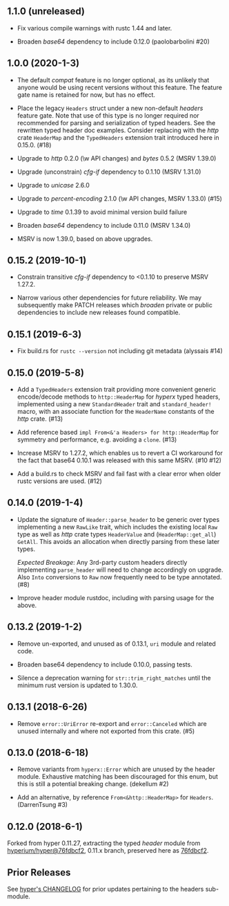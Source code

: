## 1.1.0 (unreleased)

* Fix various compile warnings with rustc 1.44 and later.

* Broaden _base64_ dependency to include 0.12.0 (paolobarbolini #20)

## 1.0.0 (2020-1-3)

* The default _compat_ feature is no longer optional, as its unlikely that
  anyone would be using recent versions without this feature. The feature gate
  name is retained for now, but has no effect.

* Place the legacy `Headers` struct under a new non-default _headers_ feature
  gate. Note that use of this type is no longer required nor recommended for
  parsing and serialization of typed headers. See the rewritten typed header
  doc examples.  Consider replacing with the _http_ crate `HeaderMap` and the
  `TypedHeaders` extension trait introduced here in 0.15.0. (#18)

* Upgrade to _http_ 0.2.0 (\w API changes) and _bytes_ 0.5.2 (MSRV 1.39.0)

* Upgrade (unconstrain) _cfg-if_ dependency to 0.1.10 (MSRV 1.31.0)

* Upgrade to _unicase_ 2.6.0

* Upgrade to _percent-encoding_ 2.1.0 (\w API changes, MSRV 1.33.0) (#15)

* Upgrade to _time_ 0.1.39 to avoid minimal version build failure

* Broaden _base64_ dependency to include 0.11.0 (MSRV 1.34.0)

* MSRV is now 1.39.0, based on above upgrades.

## 0.15.2 (2019-10-1)

* Constrain transitive _cfg-if_ dependency to <0.1.10 to preserve MSRV 1.27.2.

* Narrow various other dependencies for future reliability.  We may
  subsequently make PATCH releases which _broaden_ private or public
  dependencies to include new releases found compatible.

## 0.15.1 (2019-6-3)

* Fix build.rs for `rustc --version` not including git metadata (alyssais #14)

## 0.15.0 (2019-5-8)

* Add a `TypedHeaders` extension trait providing more convenient generic
  encode/decode methods to `http::HeaderMap` for _hyperx_ typed headers,
  implemented using a new `StandardHeader` trait and `standard_header!` macro,
  with an associate function for the `HeaderName` constants of the _http_
  crate. (#13)

* Add reference based `impl From<&'a Headers> for http::HeaderMap` for symmetry
  and performance, e.g. avoiding a `clone`. (#13)

* Increase MSRV to 1.27.2, which enables us to revert a CI workaround for the
  fact that base64 0.10.1 was released with this same MSRV. (#10 #12)

* Add a build.rs to check MSRV and fail fast with a clear error when older
  rustc versions are used. (#12)

## 0.14.0 (2019-1-4)

* Update the signature of `Header::parse_header` to be generic over types
  implementing a new `RawLike` trait, which includes the existing local `Raw`
  type as well as _http_ crate types `HeaderValue` and (`HeaderMap::get_all`)
  `GetAll`. This avoids an allocation when directly parsing from these later
  types.

  _Expected Breakage_: Any 3rd-party custom headers directly implementing
  `parse_header` will need to change accordingly on upgrade. Also `Into`
  conversions to `Raw` now frequently need to be type annotated. (#8)

* Improve header module rustdoc, including with parsing usage for the above.

## 0.13.2 (2019-1-2)

* Remove un-exported, and unused as of 0.13.1, `uri` module and related code.

* Broaden base64 dependency to include 0.10.0, passing tests.

* Silence a deprecation warning for `str::trim_right_matches` until the minimum
  rust version is updated to 1.30.0.

## 0.13.1 (2018-6-26)

* Remove `error::UriError` re-export and `error::Canceled` which are unused
  internally and where not exported from this crate. (#5)

## 0.13.0 (2018-6-18)

* Remove variants from `hyperx::Error` which are unused by the header
  module. Exhaustive matching has been discouraged for this enum, but this is
  still a potential breaking change. (dekellum #2)

* Add an alternative, by reference `From<&http::HeaderMap>` for `Headers`.
  (DarrenTsung #3)

## 0.12.0 (2018-6-1)

Forked from hyper 0.11.27, e*x*tracting the typed *header* module
from [hyperium/hyper@76fdbcf2], 0.11.x branch, preserved here as
[76fdbcf2].

## Prior Releases

See [hyper's CHANGELOG] for prior updates pertaining to the headers
sub-module.

[hyper's CHANGELOG]: https://github.com/hyperium/hyper/blob/0.11.x/CHANGELOG.md
[hyperium/hyper@76fdbcf2]: https://github.com/hyperium/hyper/commit/76fdbcf2
[76fdbcf2]: https://github.com/dekellum/hyperx/commit/76fdbcf23cd35cebb03bf4c0e3025b671578bd75

